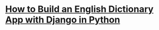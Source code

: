 # [How to Build an English Dictionary App with Django in Python](https://www.thepythoncode.com/article/build-dictionary-app-with-django-and-pydictionary-api-python)